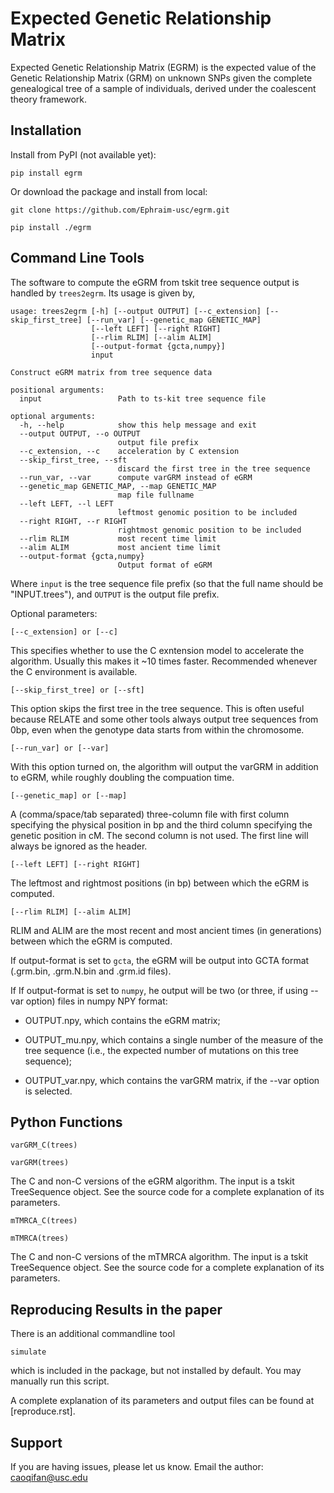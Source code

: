 Expected Genetic Relationship Matrix
========

Expected Genetic Relationship Matrix (EGRM) is the expected value of the Genetic Relationship Matrix (GRM) on unknown SNPs 
given the complete genealogical tree of a sample of individuals, derived under the coalescent theory framework.


Installation
------------

Install from PyPI (not available yet):

    pip install egrm

Or download the package and install from local:

    git clone https://github.com/Ephraim-usc/egrm.git
    
    pip install ./egrm


Command Line Tools
------------------
The software to compute the eGRM from tskit tree sequence output is handled by `trees2egrm`. Its usage is given by,

    usage: trees2egrm [-h] [--output OUTPUT] [--c_extension] [--skip_first_tree] [--run_var] [--genetic_map GENETIC_MAP] 
                      [--left LEFT] [--right RIGHT]
                      [--rlim RLIM] [--alim ALIM] 
                      [--output-format {gcta,numpy}]
                      input
    
    Construct eGRM matrix from tree sequence data
    
    positional arguments:
      input                 Path to ts-kit tree sequence file
    
    optional arguments:
      -h, --help            show this help message and exit
      --output OUTPUT, --o OUTPUT
                            output file prefix
      --c_extension, --c    acceleration by C extension
      --skip_first_tree, --sft
                            discard the first tree in the tree sequence
      --run_var, --var      compute varGRM instead of eGRM
      --genetic_map GENETIC_MAP, --map GENETIC_MAP
                            map file fullname
      --left LEFT, --l LEFT
                            leftmost genomic position to be included
      --right RIGHT, --r RIGHT
                            rightmost genomic position to be included
      --rlim RLIM           most recent time limit
      --alim ALIM           most ancient time limit
      --output-format {gcta,numpy}
                            Output format of eGRM

Where `input` is the tree sequence file prefix (so that the full name should be "INPUT.trees"), and `OUTPUT` is the output file prefix.

Optional parameters:

    [--c_extension] or [--c]

This specifies whether to use the C exntension model to accelerate the algorithm.
Usually this makes it ~10 times faster.
Recommended whenever the C environment is available.

    [--skip_first_tree] or [--sft]

This option skips the first tree in the tree sequence.
This is often useful because RELATE and some other tools always output tree sequences from 0bp, even when the genotype data starts from within the chromosome.

    [--run_var] or [--var]

With this option turned on, the algorithm will output the varGRM in addition to eGRM, while roughly doubling the compuation time.

    [--genetic_map] or [--map]

A (comma/space/tab separated) three-column file with first column specifying the physical position in bp and the third column specifying the genetic position in cM. The second column is not used. The first line will always be ignored as the header.

    [--left LEFT] [--right RIGHT]

The leftmost and rightmost positions (in bp) between which the eGRM is computed.

    [--rlim RLIM] [--alim ALIM]

RLIM and ALIM are the most recent and most ancient times (in generations) between which the eGRM is computed.

If output-format is set to `gcta`, the eGRM will be output into GCTA format (.grm.bin, .grm.N.bin and .grm.id files).

If If output-format is set to `numpy`, he output will be two (or three, if using --var option) files in numpy NPY format: 

-   OUTPUT.npy, which contains the eGRM matrix;

-   OUTPUT_mu.npy, which contains a single number of the measure of the tree sequence (i.e., the expected number of mutations on this tree sequence);

-   OUTPUT_var.npy, which contains the varGRM matrix, if the --var option is selected.


Python Functions
-----------------

    varGRM_C(trees)
    
    varGRM(trees)

The C and non-C versions of the eGRM algorithm. The input is a tskit TreeSequence object.
See the source code for a complete explanation of its parameters.

    mTMRCA_C(trees)
    
    mTMRCA(trees)

The C and non-C versions of the mTMRCA algorithm. The input is a tskit TreeSequence object.
See the source code for a complete explanation of its parameters.


Reproducing Results in the paper
-----------------

There is an additional commandline tool

    simulate 

which is included in the package, but not installed by default. You may manually run this script.

A complete explanation of its parameters and output files can be found at [reproduce.rst].


Support
-------

If you are having issues, please let us know.
Email the author: caoqifan@usc.edu

